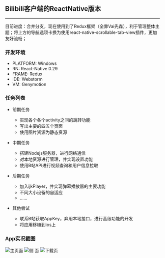 ## Bilibili客户端的ReactNative版本
---
目前进度：合并分支，现在使用到了Redux框架（全靠Vai先森），利于管理整体主题；将上方的导航选项卡换为使用react-native-scrollable-tab-view插件，更加友好流畅；

### 开发环境

+ PLATFORM:    Windows
+ RN:   React-Native 0.29
+ FRAME:   Redux
+ IDE:   Webstorm
+ VM:   Genymotion

### 任务列表

+ 前期任务
	+ 实现各个各个activity之间的跳转功能
	+ 写出主要的四五个页面
	+ 使用图片资源为静态资源

+ 中期任务
	+ 搭建Nodejs服务器，进行网络通信
	+ 对本地资源进行管理，并实现设置功能
	+ 使用B站API进行视频查询和用户信息拉取

+ 后期任务
	+ 加入ijkPlayer，并实现弹幕播放器的主要功能
	+ 不同大小设备的自适应
	+ ......

+ 其他尝试
	+ 联系B站获取AppKey，弃用本地接口，进行高级功能的开发
	+ 将应用移植到ios上

### App实况截图
![主页面](http://7xsm7w.com1.z0.glb.clouddn.com/0728175950.png)
![侧 面](http://7xsm7w.com1.z0.glb.clouddn.com/8180010.png)
![下载页](http://7xsm7w.com1.z0.glb.clouddn.com/28180022.png)
